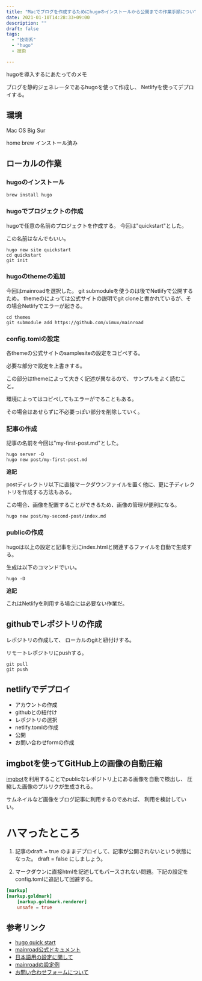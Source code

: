 ```yaml
---
title: "Macでブログを作成するためにhugoのインストールから公開までの作業手順について"
date: 2021-01-10T14:28:33+09:00
description: ""
draft: false
tags:
  - "技術系"
  - "hugo"
  - 技術

---
```

hugoを導入するにあたってのメモ

ブログを静的ジェネレータであるhugoを使って作成し、
Netlifyを使ってデプロイする。

## 環境
Mac OS Big Sur

home brew インストール済み

## ローカルの作業
### hugoのインストール

    brew install hugo

### hugoでプロジェクトの作成
hugoで任意の名前のプロジェクトを作成する。
今回は"quickstart"とした。

この名前はなんでもいい。

    hugo new site quickstart
    cd quickstart
    git init
###  hugoのthemeの追加
今回はmainroadを選択した。
git submoduleを使うのは後でNetlifyで公開するため。
themeのによっては公式サイトの説明でgit cloneと書かれているが、その場合Netlifyでエラーが起きる。

    cd themes
    git submodule add https://github.com/vimux/mainroad

### config.tomlの設定
各themeの公式サイトのsamplesiteの設定をコピペする。

必要な部分で設定を上書きする。

この部分はthemeによって大きく記述が異なるので、
サンプルをよく読むこと。

環境によってはコピペしてもエラーがでることもある。

その場合はあせらずに不必要っぽい部分を削除していく。

### 記事の作成
記事の名前を今回は"my-first-post.md"とした。

    hugo server -D
    hugo new post/my-first-post.md

**追記**

postディレクトリ以下に直接マークダウンファイルを置く他に、更に子ディレクトリを作成する方法もある。

この場合、画像を配置することができるため、画像の管理が便利になる。

    hugo new post/my-second-post/index.md

### publicの作成
hugoは以上の設定と記事を元にindex.htmlと関連するファイルを自動で生成する。

生成は以下のコマンドでいい。

    hugo -D

**追記**

これはNetlifyを利用する場合には必要ない作業だ。

## githubでレポジトリの作成
レポジトリの作成して、
ローカルのgitと紐付けする。

リモートレポジトリにpushする。

    git pull
    git push

## netlifyでデプロイ
- アカウントの作成
- githubとの紐付け
- レポジトリの選択
- netlify.tomlの作成
- 公開
- お問い合わせformの作成

## imgbotを使ってGitHub上の画像の自動圧縮
[imgbot](https://github.com/marketplace/imgbot)を利用することでpublicなレポジトリ上にある画像を自動で検出し、
圧縮した画像のプルリクが生成される。

サムネイルなど画像をブログ記事に利用するのであれば、
利用を検討していい。

# ハマったところ
1. 記事のdraft = true のままデプロイして、記事が公開されないという状態になった。
draft = false にしましょう。

2. マークダウンに直接htmlを記述してもパースされない問題。下記の設定をconfig.tomlに追記して回避する。
```toml
[markup]
[markup.goldmark]
    [markup.goldmark.renderer]
    unsafe = true
```


## 参考リンク
- [hugo quick start](https://gohugo.io/getting-started/quick-start/#step-2-create-a-new-site)
- [mainroad公式ドキュメント](https://themes.gohugo.io/mainroad/#configtoml-example)
- [日本語用の設定に関して](https://terashim.com/posts/create-hugo-blog-and-customize-mainroad-theme/)
- [mainroadの設定例](https://terashim.com/posts/create-hugo-blog-and-customize-mainroad-theme/)
- [お問い合わせフォームについて](https://manabisystem.com/how-to-add-contact-form-on-netlify/#toc2)
